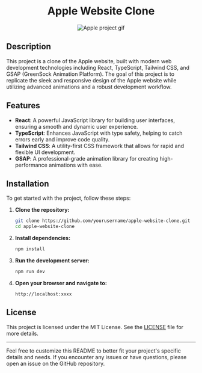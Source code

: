 <div align="center">
  <h1>Apple Website Clone</h1>
  <img src="https://github.com/user-attachments/assets/d55118c2-ff49-45bb-8e4c-adbcdfce43aa" alt="Apple project gif" />
</div>

## Description

This project is a clone of the Apple website, built with modern web development technologies including React, TypeScript, Tailwind CSS, and GSAP (GreenSock Animation Platform). The goal of this project is to replicate the sleek and responsive design of the Apple website while utilizing advanced animations and a robust development workflow.

## Features

- **React**: A powerful JavaScript library for building user interfaces, ensuring a smooth and dynamic user experience.
- **TypeScript**: Enhances JavaScript with type safety, helping to catch errors early and improve code quality.
- **Tailwind CSS**: A utility-first CSS framework that allows for rapid and flexible UI development.
- **GSAP**: A professional-grade animation library for creating high-performance animations with ease.

## Installation

To get started with the project, follow these steps:

1. **Clone the repository:**

   ```bash
   git clone https://github.com/yourusername/apple-website-clone.git
   cd apple-website-clone
   ```

2. **Install dependencies:**

   ```bash
   npm install
   ```

3. **Run the development server:**

   ```bash
   npm run dev
   ```

4. **Open your browser and navigate to:**

   ```
   http://localhost:xxxx
   ```



## License

This project is licensed under the MIT License. See the [LICENSE](LICENSE) file for more details.

---

Feel free to customize this README to better fit your project's specific details and needs. If you encounter any issues or have questions, please open an issue on the GitHub repository.
